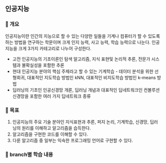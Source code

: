 인공지능
---
### 📍 개요
인공지능이란 인간의 지능으로 할 수 있는 다양한 일들을 기계나 컴퓨터가 할 수 있도록 하는 방법을 연구하는 학문이며 크게 인지 능력, 사고 능력, 학습 능력으로 나눈다. 인공지능을 크게 3가지 카테고리로 나누어 구성한다.<br>
- 고전 인공지능의 기초이론인 탐색 알고리즘, 지식 표현및 논리적 추론, 전문가 시스템과 불확실성을 포함한 추론
- 현대 인공지능 분야의 핵심 주제라고 할 수 있는 기계학습 - 데이터 분석을 위한 선형회귀, 대표적인 지도학습 방법인 kNN, 대표적인 비지도학습 방법인 k-means 방법
- 딥러닝의 기초인 인공신경망 개론, 딥러닝 개념과 대표적인 딥네트워크인 컨볼루션 신경망을 포함한 여러 가지 딥네트워크 종류

### 📍 목표
1. 인공지능의 주요 기술 분야인 지식표현과 추론, 퍼지 논리, 기계학습, 신경망, 딥러닝의 원리를 이해하고 알고리즘을 습득한다.
2. 알고리즘을 구현한 코드를 이해할 수 있다.
3. 다룬 알고리즘 중 일부는 익숙한 프로그래밍 언어로 구현할 수 있다.

### 📍 branch별 학습 내용
